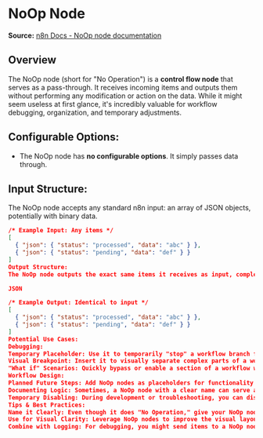 # NoOp Node

**Source:** [n8n Docs - NoOp node documentation](https://docs.n8n.io/integrations/builtin/core-nodes/n8n-nodes-base.noop/)

## Overview
The NoOp node (short for "No Operation") is a **control flow node** that serves as a pass-through. It receives incoming items and outputs them without performing any modification or action on the data. While it might seem useless at first glance, it's incredibly valuable for workflow debugging, organization, and temporary adjustments.

## Configurable Options:

* The NoOp node has **no configurable options**. It simply passes data through.

## Input Structure:
The NoOp node accepts any standard n8n input: an array of JSON objects, potentially with binary data.

```json
/* Example Input: Any items */
[
  { "json": { "status": "processed", "data": "abc" } },
  { "json": { "status": "pending", "data": "def" } }
]
Output Structure:
The NoOp node outputs the exact same items it receives as input, completely unchanged.

JSON

/* Example Output: Identical to input */
[
  { "json": { "status": "processed", "data": "abc" } },
  { "json": { "status": "pending", "data": "def" } }
]
Potential Use Cases:
Debugging:
Temporary Placeholder: Use it to temporarily "stop" a workflow branch for testing or to isolate a section. You can connect it to the end of a branch you're not actively working on.
Visual Breakpoint: Insert it to visually separate complex parts of a workflow, making it easier to read and understand the flow.
"What if" Scenarios: Quickly bypass or enable a section of a workflow without fully deleting or recreating nodes.
Workflow Design:
Planned Future Steps: Add NoOp nodes as placeholders for functionality you plan to implement later, keeping the workflow structure clear.
Documenting Logic: Sometimes, a NoOp node with a clear name can serve as a simple visual label for a specific logical step in your workflow.
Temporary Disabling: During development or troubleshooting, you can disconnect nodes that cause errors and connect them to a NoOp node to temporarily disable their execution without losing their configuration.
Tips & Best Practices:
Name it Clearly: Even though it does "No Operation," give your NoOp node a descriptive name (e.g., "DEBUG - Stop Here", "Placeholder for CRM Update", "Logic Branch A - Resume Later") to clarify its purpose.
Use for Visual Clarity: Leverage NoOp nodes to improve the visual layout and readability of complex workflows.
Combine with Logging: For debugging, you might send items to a NoOp node, and then connect another branch from the NoOp to a logging service (like a Webhook to a monitoring tool or a Google Sheets node to record data) to inspect what's passing through.